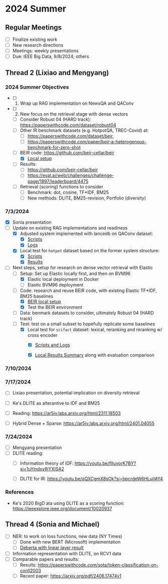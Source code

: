 # 2024 Summer

## Regular Meetings

* [ ] Finalize existing work
* [ ] New research directions
* [ ] Meetings: weekly presentations
* [ ] Due: IEEE Big Data, 9/8/2024; others

## Thread 2 (Lixiao and Mengyang)

### 2024 Summer Objectives

* [ ] 1. Wrap up RAG implementation on NewsQA and QAConv
* [ ] 2. New focus on the retrieval stage with dense vectors
  * [ ] Consider Robust 04 (HARD track): https://paperswithcode.com/dataset/robust04
  * [ ] Other IR benchmark datasets (e.g. HotpotQA, TREC-Covid) at: 
    * [ ] https://paperswithcode.com/dataset/beir, 
    * [ ] https://paperswithcode.com/paper/beir-a-heterogenous-benchmark-for-zero-shot
  * [ ] BEIR code: https://github.com/beir-cellar/beir
    * [x] [Local setup](./Thread2/BEIR/BEIR_local_setup.md)
  * [ ] Results: 
    * [ ] https://github.com/beir-cellar/beir
    * [ ] https://eval.ai/web/challenges/challenge-page/1897/leaderboard/4475
  * [ ] Retrieval (scoring) functions to consider
      * [ ] Benchmark: dot, cosine, TF*IDF, BM25
      * [ ] New methods: DLITE, BM25-revision, Portfolio (diversity)

### 7/3/2024

* [x] Sonia presentation
* [ ] Update on existing RAG implementations and readiness
    * [x] Adjusted system implemented with lancedb on QAConv dataset:
      * [x] [Scripts](./Thread2/Running_Scripts/qaconv_lancedb.ipynb)
      * [x] [Logs](./Thread2/Running_Scripts/combined_chunks3.log)
    * [x] Local test for `hotpot` dataset based on the former system structure:
      * [x] [Scripts](./Thread2/HOTPOT/QA_hotpot.ipynb)
      * [x] [Results](./Thread2/HOTPOT/output_hotpot.csv)      
* [ ] Next steps, setup for research on dense vector retrieval with Elastic
  * [ ] Setup: Set up Elastic locally first, and then on BVM96
    * [x] Elastic local deployment in Docker
    * [ ] Elastic BVM96 deployment
  * [ ] Code: research and reuse BEIR code, with existing Elastic TF*IDF, BM25 baselines
    * [x] [BEIR local setup](./Thread2/BEIR/BEIR_local_setup.md)
    * [x] Test the BEIR environment
  * [ ] Data: benmark datasets to consider, ultimately Robust 04 (HARD track)
  * [ ] Test: test on a small subset to hopefully replicate some baselines
    * [x] Local test for `scifact` dataset: lexical, reranking and reranking w/ cross encoder
      * [x] [Scripts and Logs](./Thread2/BEIR/BEIR_example_results)
      * [x] [Local Results Summary](./Thread2/BEIR/BEIR_local_results.md) along with evaluation comparison



### 7/10/2024

### 7/17/2024

* [ ] Lixiao presentation, potential implication on diversity retrieval
* [ ] Ke's DLITE as alterantive to IDF and BM25
* [ ] Reading: https://ar5iv.labs.arxiv.org/html/2311.18503
* [ ] Hybrid Dense + Sparse: https://ar5iv.labs.arxiv.org/html/2401.04055


### 7/24/2024

* [ ] Mengyang presentation
* [ ] DLITE reading: 
  * [ ] Information theory of IDF: https://youtu.be/fIIuyorK7BY?si=1uYindxv8jYXISA2
  * [ ] DLITE for IR: https://youtu.be/qQXCgmX8sOk?si=bpcrdeW6HLujIAY4


### References

* Ke's 2020 BigD ata using DLITE as a scoring function: https://ieeexplore.ieee.org/document/10020937

## Thread 4 (Sonia and Michael)

* [ ] NER: to work on loss functions, new data (NY Times)
    * [ ] Done with new BERT (Microsoft) implementation
    * [ ] [Deberta with linear layer result](./Thread4/deberta_with_linear_layer)
* [ ] Information representation with DLITE, on RCV1 data
* [ ] Comparable papers and results: 
  * [ ] Results: https://paperswithcode.com/sota/token-classification-on-conll2003
  * [ ] Recent paper: https://arxiv.org/pdf/2406.17474v1
